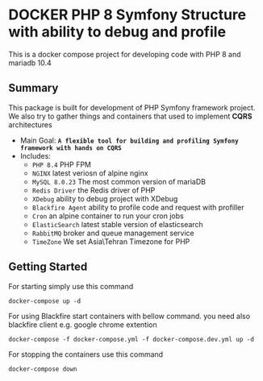 # DOCKER PHP 8 Symfony Structure with ability to debug and profile

This is a docker compose project for developing code with PHP 8 and mariadb
10.4

## Summary
This package is built for development of PHP Symfony framework project. We also try to gather things and containers that
used to  implement **CQRS** architectures

* Main Goal: **`A flexible tool for building and profiling Symfony framework with hands on CQRS `**
* Includes:
    * `PHP 8.4` PHP FPM
    * `NGINX` latest veriosn of alpine nginx
    * `MySQL 8.0.23` The most common version of mariaDB
    * `Redis Driver` the Redis driver of PHP
    * `XDebug` ability to debug project with XDebug
    * `Blackfire Agent` ability to profile code and request with profiller
    * `Cron` an alpine container to run your cron jobs
    * `ElasticSearch` latest stable version of elasticsearch 
    * `RabbitMQ` broker and queue management service
    * `TimeZone` We set Asia\Tehran Timezone for PHP

## Getting Started
For starting simply use this command
~~~ 
docker-compose up -d
~~~ 
For using Blackfire start containers with bellow command. you need also blackfire client e.g. google chrome extention
~~~ 
docker-compose -f docker-compose.yml -f docker-compose.dev.yml up -d 
~~~ 
For stopping the containers use this command
~~~ 
docker-compose down
~~~  